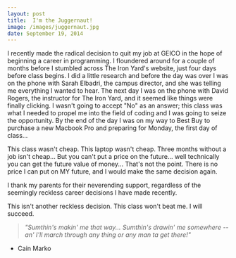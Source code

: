 ```yaml
---
layout: post
title:  I'm the Juggernaut!
image: /images/juggernaut.jpg
date: September 19, 2014
---
```


I recently made the radical decision to quit my job at GEICO in the hope of beginning a career in programming. I floundered around for a couple of months before I stumbled across The Iron Yard's website, just four days before class begins. I did a little research and before the day was over I was on the phone with Sarah Elbadri, the campus director, and she was telling me everything I wanted to hear. The next day I was on the phone with David Rogers, the instructor for The Iron Yard, and it seemed like things were finally clicking. I wasn't going to accept "No" as an answer; this class was what I needed to propel me into the field of coding and I was going to seize the opportunity. By the end of the day I was on my way to Best Buy to purchase a new Macbook Pro and preparing for Monday, the first day of class...

This class wasn't cheap. This laptop wasn't cheap. Three months without a job isn't cheap... But you can't put a price on the future... well technically you can get the future value of money... That's not the point. There is no price I can put on MY future, and I would make the same decision again.

I thank my parents for their neverending support, regardless of the seemingly reckless career decisions I have made recently.

This isn't another reckless decision. This class won't beat me. I will succeed.

>_"Sumthin's makin' me that way... Sumthin's drawin' me somewhere -- an' I'll march through any thing or any man ta get there!"_
  - Cain Marko
